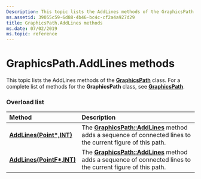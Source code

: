 ```yaml
---
Description: This topic lists the AddLines methods of the GraphicsPath class. For a complete list of methods for the GraphicsPath class, see GraphicsPath.
ms.assetid: 39055c59-6d88-4b46-bc4c-cf2a4a927d29
title: GraphicsPath.AddLines methods
ms.date: 07/02/2019
ms.topic: reference
---
```


# GraphicsPath.AddLines methods

This topic lists the AddLines methods of the [**GraphicsPath**](/windows/win32/api/gdipluspath/nl-gdipluspath-graphicspath) class. For a complete list of methods for the **GraphicsPath** class, see [**GraphicsPath**](/windows/win32/api/gdipluspath/nl-gdipluspath-graphicspath).

### Overload list



| Method                                                                                          | Description                                                                                                                                                                                  |
|:------------------------------------------------------------------------------------------------|:---------------------------------------------------------------------------------------------------------------------------------------------------------------------------------------------|
| [**AddLines(Point\*,INT)**](/windows/win32/api/gdipluspath/nf-gdipluspath-graphicspath-addlines(inconstpoint_inint))   | The [**GraphicsPath::AddLines**](/windows/win32/api/gdipluspath/nf-gdipluspath-graphicspath-addlines(inconstpoint_inint)) method adds a sequence of connected lines to the current figure of this path.<br/>  |
| [**AddLines(PointF\*,INT)**](/previous-versions//ms535600(v=vs.85)) | The [**GraphicsPath::AddLines**](/previous-versions//ms535600(v=vs.85)) method adds a sequence of connected lines to the current figure of this path.<br/> |



 

 